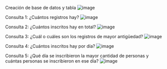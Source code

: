 Creación de base de datos y tabla
![image](https://github.com/ReneMoreno1193/transaccionalidad_en_las-operaciones/assets/149860694/ccbdfa27-cc2b-4747-81bd-479684fe76be)


Consulta 1: ¿Cuántos registros hay?
![image](https://github.com/ReneMoreno1193/transaccionalidad_en_las-operaciones/assets/149860694/8737431e-f278-4850-acab-46107ba55d6c)


Consulta 2: ¿Cuántos inscritos hay en total?
![image](https://github.com/ReneMoreno1193/transaccionalidad_en_las-operaciones/assets/149860694/86c2ecc3-7032-4b79-af95-410eb9a284c5)


Consulta 3: ¿Cuál o cuáles son los registros de mayor antigüedad?
![image](https://github.com/ReneMoreno1193/transaccionalidad_en_las-operaciones/assets/149860694/af1c1e02-b4f5-488f-a2ac-be1419aa1930)


Consulta 4: ¿Cuántos inscritos hay por día?
![image](https://github.com/ReneMoreno1193/transaccionalidad_en_las-operaciones/assets/149860694/31eda47b-9e33-43b7-9daf-a763fb0d04e6)


Consulta 5: ¿Qué día se inscribieron la mayor cantidad de personas y cuántas personas se
inscribieron en ese día?
![image](https://github.com/ReneMoreno1193/transaccionalidad_en_las-operaciones/assets/149860694/63a98a84-6cdf-43e4-bfd0-2a835746156a)
